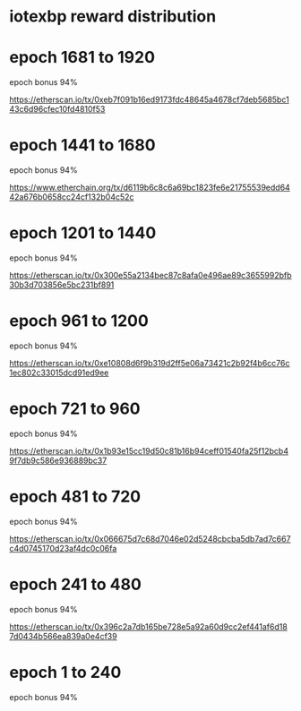 # iotexbp reward distribution

# epoch 1681 to 1920
epoch bonus 94%

https://etherscan.io/tx/0xeb7f091b16ed9173fdc48645a4678cf7deb5685bc143c6d96cfec10fd4810f53

# epoch 1441 to 1680
epoch bonus 94%

https://www.etherchain.org/tx/d6119b6c8c6a69bc1823fe6e21755539edd6442a676b0658cc24cf132b04c52c

# epoch 1201 to 1440
epoch bonus 94%

https://etherscan.io/tx/0x300e55a2134bec87c8afa0e496ae89c3655992bfb30b3d703856e5bc231bf891

# epoch 961 to 1200
epoch bonus 94%

https://etherscan.io/tx/0xe10808d6f9b319d2ff5e06a73421c2b92f4b6cc76c1ec802c33015dcd91ed9ee

# epoch 721 to 960
epoch bonus 94%

https://etherscan.io/tx/0x1b93e15cc19d50c81b16b94ceff01540fa25f12bcb49f7db9c586e936889bc37

# epoch 481 to 720
epoch bonus 94%

https://etherscan.io/tx/0x066675d7c68d7046e02d5248cbcba5db7ad7c667c4d0745170d23af4dc0c06fa

# epoch 241 to 480
epoch bonus 94%

https://etherscan.io/tx/0x396c2a7db165be728e5a92a60d9cc2ef441af6d187d0434b566ea839a0e4cf39

# epoch 1 to 240
epoch bonus 94%


